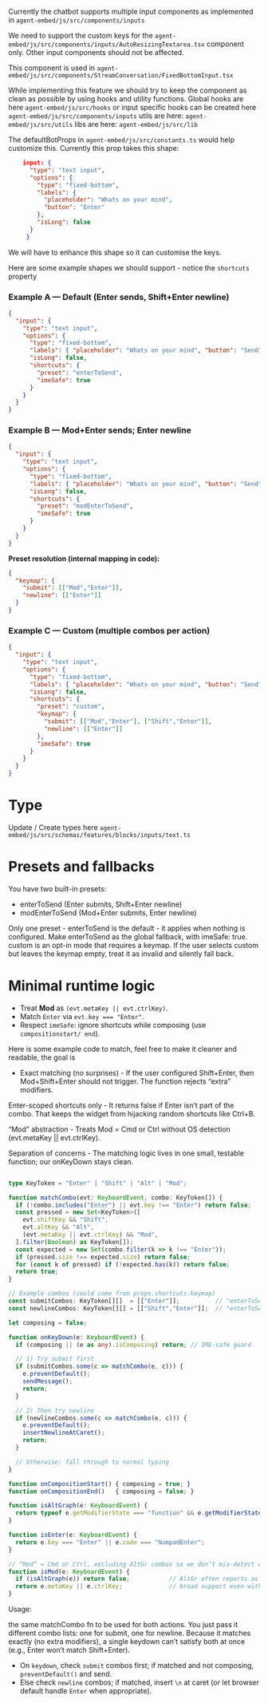  Currently the chatbot supports multiple input components as implemented in `agent-embed/js/src/components/inputs` 
 
 We need to support the custom keys for the `agent-embed/js/src/components/inputs/AutoResizingTextarea.tsx` component only. Other input components should not be affected.

This component is used in `agent-embed/js/src/components/StreamConversation/FixedBottomInput.tsx`

While implementing this feature we should try to keep the component as clean as possible by using hooks and utility functions. Global hooks are here `agent-embed/js/src/hooks` or input specific hooks can be created here `agent-embed/js/src/components/inputs`
utils are here: `agent-embed/js/src/utils`
libs are here: `agent-embed/js/src/lib`

The defaultBotProps in `agent-embed/js/src/constants.ts` would help customize this. Currently this prop takes this shape:

```json
    input: {
      "type": "text input",
      "options": {
        "type": "fixed-bottom",
        "labels": {
          "placeholder": "Whats on your mind",
          "button": "Enter"
        },
        "isLong": false
      }
     }

```

We will have to enhance this shape so it can customise the keys.

Here are some example shapes we should support - notice the `shortcuts` property

### Example A — Default (Enter sends, Shift+Enter newline)

```json
{
  "input": {
    "type": "text input",
    "options": {
      "type": "fixed-bottom",
      "labels": { "placeholder": "Whats on your mind", "button": "Send" },
      "isLong": false,
      "shortcuts": {
        "preset": "enterToSend",
        "imeSafe": true
      }
    }
  }
}
```

### Example B — Mod+Enter sends; Enter newline

```json
{
  "input": {
    "type": "text input",
    "options": {
      "type": "fixed-bottom",
      "labels": { "placeholder": "Whats on your mind", "button": "Send" },
      "isLong": false,
      "shortcuts": {
        "preset": "modEnterToSend",
        "imeSafe": true
      }
    }
  }
}
```

**Preset resolution (internal mapping in code):**

```json
{
  "keymap": {
    "submit": [["Mod","Enter"]],
    "newline": [["Enter"]]
  }
}
```

### Example C — Custom (multiple combos per action)

```json
{
  "input": {
    "type": "text input",
    "options": {
      "type": "fixed-bottom",
      "labels": { "placeholder": "Whats on your mind", "button": "Send" },
      "isLong": false,
      "shortcuts": {
        "preset": "custom",
        "keymap": {
          "submit": [["Mod","Enter"], ["Shift","Enter"]],
          "newline": [["Enter"]]
        },
        "imeSafe": true
      }
    }
  }
}
```

# Type
Update / Create types here `agent-embed/js/src/schemas/features/blocks/inputs/text.ts`

# Presets and fallbacks
You have two built-in presets:
- enterToSend (Enter submits, Shift+Enter newline)
- modEnterToSend (Mod+Enter submits, Enter newline)

Only one preset - enterToSend is the default - it applies when nothing is configured. 
Make enterToSend as the global fallback, with imeSafe: true.
custom is an opt-in mode that requires a keymap. If the user selects custom but leaves the keymap empty, treat it as invalid and silently fall back.

# Minimal runtime logic

* Treat **Mod** as `(evt.metaKey || evt.ctrlKey)`.
* Match `Enter` via `evt.key === "Enter"`.
* Respect `imeSafe`: ignore shortcuts while composing (use `compositionstart/ end`).

Here is some example code to match, feel free to make it cleaner and readable, the goal is
- Exact matching (no surprises) - If the user configured Shift+Enter, then Mod+Shift+Enter should not trigger. The function rejects “extra” modifiers.

Enter-scoped shortcuts only - It returns false if Enter isn’t part of the combo. That keeps the widget from hijacking random shortcuts like Ctrl+B.

“Mod” abstraction - Treats Mod = Cmd or Ctrl without OS detection (evt.metaKey || evt.ctrlKey).

Separation of concerns - The matching logic lives in one small, testable function; our onKeyDown stays clean.



```ts

type KeyToken = "Enter" | "Shift" | "Alt" | "Mod";

function matchCombo(evt: KeyboardEvent, combo: KeyToken[]) {
  if (!combo.includes("Enter") || evt.key !== "Enter") return false;
  const pressed = new Set<KeyToken>([
    evt.shiftKey && "Shift",
    evt.altKey && "Alt",
    (evt.metaKey || evt.ctrlKey) && "Mod",
  ].filter(Boolean) as KeyToken[]);
  const expected = new Set(combo.filter(k => k !== "Enter"));
  if (pressed.size !== expected.size) return false;
  for (const k of pressed) if (!expected.has(k)) return false;
  return true;
}

// Example combos (could come from props.shortcuts.keymap)
const submitCombos: KeyToken[][]  = [["Enter"]];          // "enterToSend"
const newlineCombos: KeyToken[][] = [["Shift","Enter"]];  // "enterToSend"

let composing = false;

function onKeyDown(e: KeyboardEvent) {
  if (composing || (e as any).isComposing) return; // IME-safe guard

  // 1) Try submit first
  if (submitCombos.some(c => matchCombo(e, c))) {
    e.preventDefault();
    sendMessage();
    return;
  }

  // 2) Then try newline
  if (newlineCombos.some(c => matchCombo(e, c))) {
    e.preventDefault();
    insertNewlineAtCaret();
    return;
  }

  // Otherwise: fall through to normal typing
}

function onCompositionStart() { composing = true; }
function onCompositionEnd()   { composing = false; }

function isAltGraph(e: KeyboardEvent) {
  return typeof e.getModifierState === "function" && e.getModifierState("AltGraph");
}

function isEnter(e: KeyboardEvent) {
  return e.key === "Enter" || e.code === "NumpadEnter";
}

// “Mod” = Cmd or Ctrl, excluding AltGr combos so we don’t mis-detect on some layouts
function isMod(e: KeyboardEvent) {
  if (isAltGraph(e)) return false;           // AltGr often reports as Ctrl+Alt
  return e.metaKey || e.ctrlKey;             // broad support even without getModifierState
}
```

Usage:

the same matchCombo fn to be used for both actions. You just pass it different combo lists: one for submit, one for newline. Because it matches exactly (no extra modifiers), a single keydown can’t satisfy both at once (e.g., Enter won’t match Shift+Enter).

* On `keydown`, check `submit` combos first; if matched and not composing, `preventDefault()` and send.
* Else check `newline` combos; if matched, insert `\n` at caret (or let browser default handle `Enter` when appropriate).
